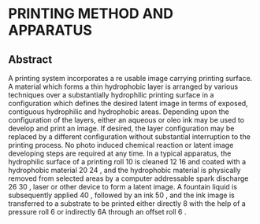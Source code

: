 # PRINTING METHOD AND APPARATUS

## Abstract
A printing system incorporates a re usable image carrying printing surface. A material which forms a thin hydrophobic layer is arranged by various techniques over a substantially hydrophilic printing surface in a configuration which defines the desired latent image in terms of exposed, contiguous hydrophilic and hydrophobic areas. Depending upon the configuration of the layers, either an aqueous or oleo ink may be used to develop and print an image. If desired, the layer configuration may be replaced by a different configuration without substantial interruption to the printing process. No photo induced chemical reaction or latent image developing steps are required at any time. In a typical apparatus, the hydrophilic surface of a printing roll 10 is cleaned 12 16 and coated with a hydrophobic material 20 24 , and the hydrophobic material is physically removed from selected areas by a computer addressable spark discharge 26 30 , laser or other device to form a latent image. A fountain liquid is subsequently applied 40 , followed by an ink 50 , and the ink image is transferred to a substrate to be printed either directly 8 with the help of a pressure roll 6 or indirectly 6A through an offset roll 6 .